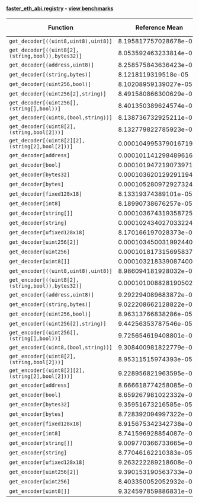 #### [faster_eth_abi.registry](https://github.com/BobTheBuidler/faster-eth-abi/blob/master/faster_eth_abi/registry.py) - [view benchmarks](https://github.com/BobTheBuidler/faster-eth-abi/blob/master/benchmarks/test_registry_benchmarks.py)

| Function | Reference Mean | Faster Mean | % Change | Speedup (%) | x Faster | Faster |
|----------|---------------|-------------|----------|-------------|----------|--------|
| `get_decoder[((uint8,uint8),uint8)]` | 8.195817757028678e-05 | 8.272860608414206e-05 | -0.94% | -0.93% | 0.99x | ❌ |
| `get_decoder[((uint8[2],(string,bool)),bytes32)]` | 8.053592463233814e-05 | 8.504832251232043e-05 | -5.60% | -5.31% | 0.95x | ❌ |
| `get_decoder[(address,uint8)]` | 8.258575843636423e-05 | 8.398630016217755e-05 | -1.70% | -1.67% | 0.98x | ❌ |
| `get_decoder[(string,bytes)]` | 8.1218119319518e-05 | 8.07093814361503e-05 | 0.63% | 0.63% | 1.01x | ✅ |
| `get_decoder[(uint256,bool)]` | 8.10208959139027e-05 | 8.303678368299481e-05 | -2.49% | -2.43% | 0.98x | ❌ |
| `get_decoder[(uint256[2],string)]` | 8.491580866300629e-05 | 8.11675284812549e-05 | 4.41% | 4.62% | 1.05x | ✅ |
| `get_decoder[(uint256[],(string[],bool))]` | 8.401350389624574e-05 | 8.705914617608227e-05 | -3.63% | -3.50% | 0.97x | ❌ |
| `get_decoder[(uint8,(bool,string))]` | 8.138736732925211e-05 | 8.421317818500913e-05 | -3.47% | -3.36% | 0.97x | ❌ |
| `get_decoder[(uint8[2],(string,bool[2]))]` | 8.132779822785923e-05 | 8.27989456095606e-05 | -1.81% | -1.78% | 0.98x | ❌ |
| `get_decoder[(uint8[2][2],(string[2],bool[2]))]` | 0.00010499537901671947 | 0.00010287847490179968 | 2.02% | 2.06% | 1.02x | ✅ |
| `get_decoder[address]` | 0.00010114129848961642 | 0.0001038270257833231 | -2.66% | -2.59% | 0.97x | ❌ |
| `get_decoder[bool]` | 0.00010194721907397148 | 0.00010250980115741839 | -0.55% | -0.55% | 0.99x | ❌ |
| `get_decoder[bytes32]` | 0.00010362012929119441 | 0.00010246991525652909 | 1.11% | 1.12% | 1.01x | ✅ |
| `get_decoder[bytes]` | 0.0001052809729273244 | 0.00010280662720040323 | 2.35% | 2.41% | 1.02x | ✅ |
| `get_decoder[fixed128x18]` | 8.13319374389101e-05 | 7.990825680804574e-05 | 1.75% | 1.78% | 1.02x | ✅ |
| `get_decoder[int8]` | 8.18990738676257e-05 | 8.165209201682771e-05 | 0.30% | 0.30% | 1.00x | ✅ |
| `get_decoder[string[]]` | 0.00010367431935872562 | 0.0001049084038495681 | -1.19% | -1.18% | 0.99x | ❌ |
| `get_decoder[string]` | 0.00010243402703322485 | 0.00010410132731684316 | -1.63% | -1.60% | 0.98x | ❌ |
| `get_decoder[ufixed128x18]` | 8.170166197028373e-05 | 8.173878977132497e-05 | -0.05% | -0.05% | 1.00x | ❌ |
| `get_decoder[uint256[2]]` | 0.00010345003199244037 | 0.00010337608901026791 | 0.07% | 0.07% | 1.00x | ✅ |
| `get_decoder[uint256]` | 0.0001018173156958377 | 0.00010329592279062011 | -1.45% | -1.43% | 0.99x | ❌ |
| `get_decoder[uint8[]]` | 0.00010321833908740011 | 0.00010340094588912052 | -0.18% | -0.18% | 1.00x | ❌ |
| `get_encoder[((uint8,uint8),uint8)]` | 8.986094181928032e-05 | 9.005984129957268e-05 | -0.22% | -0.22% | 1.00x | ❌ |
| `get_encoder[((uint8[2],(string,bool)),bytes32)]` | 0.0001010088281905022 | 0.00010187762351701242 | -0.86% | -0.85% | 0.99x | ❌ |
| `get_encoder[(address,uint8)]` | 9.292294089683872e-05 | 9.286536746744021e-05 | 0.06% | 0.06% | 1.00x | ✅ |
| `get_encoder[(string,bytes)]` | 9.022208662128822e-05 | 8.869087462536021e-05 | 1.70% | 1.73% | 1.02x | ✅ |
| `get_encoder[(uint256,bool)]` | 8.96313766838286e-05 | 8.970837956538313e-05 | -0.09% | -0.09% | 1.00x | ❌ |
| `get_encoder[(uint256[2],string)]` | 9.44256353787546e-05 | 9.264038145714824e-05 | 1.89% | 1.93% | 1.02x | ✅ |
| `get_encoder[(uint256[],(string[],bool))]` | 9.725654619408801e-05 | 9.733261022583366e-05 | -0.08% | -0.08% | 1.00x | ❌ |
| `get_encoder[(uint8,(bool,string))]` | 9.308400981822779e-05 | 9.426480532127584e-05 | -1.27% | -1.25% | 0.99x | ❌ |
| `get_encoder[(uint8[2],(string,bool[2]))]` | 8.95311515974393e-05 | 8.997984523753724e-05 | -0.50% | -0.50% | 1.00x | ❌ |
| `get_encoder[(uint8[2][2],(string[2],bool[2]))]` | 9.228956821963595e-05 | 9.43873892212836e-05 | -2.27% | -2.22% | 0.98x | ❌ |
| `get_encoder[address]` | 8.666618774258085e-05 | 8.649384220868657e-05 | 0.20% | 0.20% | 1.00x | ✅ |
| `get_encoder[bool]` | 8.659267981022332e-05 | 8.699491350495611e-05 | -0.46% | -0.46% | 1.00x | ❌ |
| `get_encoder[bytes32]` | 9.35951673216585e-05 | 9.320457049501005e-05 | 0.42% | 0.42% | 1.00x | ✅ |
| `get_encoder[bytes]` | 8.728392094997322e-05 | 8.783443109675622e-05 | -0.63% | -0.63% | 0.99x | ❌ |
| `get_encoder[fixed128x18]` | 8.915675342342738e-05 | 8.75899897776721e-05 | 1.76% | 1.79% | 1.02x | ✅ |
| `get_encoder[int8]` | 8.741596928854087e-05 | 8.72042387750407e-05 | 0.24% | 0.24% | 1.00x | ✅ |
| `get_encoder[string[]]` | 9.009770366733665e-05 | 9.001961506176899e-05 | 0.09% | 0.09% | 1.00x | ✅ |
| `get_encoder[string]` | 8.77046162210383e-05 | 8.730451879182913e-05 | 0.46% | 0.46% | 1.00x | ✅ |
| `get_encoder[ufixed128x18]` | 9.263222289218608e-05 | 9.332050691420048e-05 | -0.74% | -0.74% | 0.99x | ❌ |
| `get_encoder[uint256[2]]` | 9.390153190563733e-05 | 9.351163926217933e-05 | 0.42% | 0.42% | 1.00x | ✅ |
| `get_encoder[uint256]` | 8.403350052052932e-05 | 8.720053923872372e-05 | -3.77% | -3.63% | 0.96x | ❌ |
| `get_encoder[uint8[]]` | 9.324597859886831e-05 | 9.477155930681936e-05 | -1.64% | -1.61% | 0.98x | ❌ |
